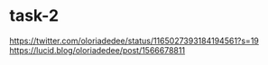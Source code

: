 # task-2
https://twitter.com/oloriadedee/status/1165027393184194561?s=19
https://lucid.blog/oloriadedee/post/1566678811
